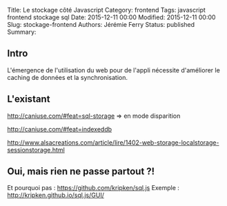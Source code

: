 Title: Le stockage côté Javascript
Category: frontend
Tags: javascript frontend stockage sql
Date: 2015-12-11 00:00
Modified: 2015-12-11 00:00
Slug: stockage-frontend
Authors: Jérémie Ferry
Status: published
Summary:

## Intro

L'émergence de l'utilisation du web pour de l'appli nécessite d'améliorer le caching de données et la synchronisation.

## L'existant

http://caniuse.com/#feat=sql-storage => en mode disparition

http://caniuse.com/#feat=indexeddb

http://www.alsacreations.com/article/lire/1402-web-storage-localstorage-sessionstorage.html

## Oui, mais rien ne passe partout ?!

Et pourquoi pas : https://github.com/kripken/sql.js
Exemple : http://kripken.github.io/sql.js/GUI/
